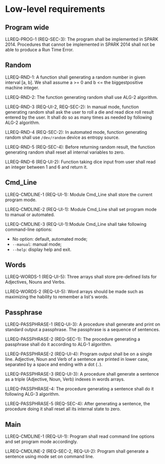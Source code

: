 # Low-level requirements

## Program wide

LLREQ-PROG-1 (REQ-SEC-3): The program shall be implemented in SPARK
2014. Procedures that cannot be implemented in SPARK 2014 shall not be
able to produce a Run Time Error.

## Random

LLREQ-RND-1: A function shall generating a random number in given
interval [a, b]. We shall assume a >= 0 and b <= the biggestpositive
machine integer.

LLREQ-RND-2: The function generating random shall use ALG-2 algorithm.

LLREQ-RND-3 (REQ-UI-2, REQ-SEC-2): In manual mode, function generating
random shall ask the user to roll a die and read dice roll result
entered by the user. It shall do so as many times as needed by following
ALG-2 algorithm.

LLREQ-RND-4 (REQ-SEC-2): In automated mode, function generating random
shall use `/dev/random` device as entropy source.

LLREQ-RND-5 (REQ-SEC-4): Before returning random result, the function
generating random shall reset all internal variables to zero.

LLREQ-RND-6 (REQ-UI-2): Function taking dice input from user shall read
an integer between 1 and 6 and return it.

## Cmd_Line

LLREQ-CMDLINE-1 (REQ-UI-1): Module Cmd_Line shall store the current
program mode.

LLREQ-CMDLINE-2 (REQ-UI-1): Module Cmd_Line shall set program mode to
manual or automated.

LLREQ-CMDLINE-3 (REQ-UI-1):Module Cmd_Line shall take following
command-line options:
* No option: default, automated mode;
* `--manual`: manual mode;
* `--help`: display help and exit.

## Words

LLREQ-WORDS-1 (REQ-UI-5): Three arrays shall store pre-defined lists for
Adjectives, Nouns and Verbs.

LLREQ-WORDS-2 (REQ-UI-5): Word arrays should be made such as maximizing
the hability to remember a list's words.

## Passphrase

LLREQ-PASSPHRASE-1 (REQ-UI-3): A procedure shall generate and print on
standard output a passphrase. The passphrase is a sequence of
sentences.

LLREQ-PASSPHRASE-2 (REQ-SEC-1): The procedure generating a passphrase
shall do it according to ALG-1 algorithm.

LLREQ-PASSPHRASE-2 (REQ-UI-4): Program output shall be on a single
line. Adjective, Noun and Verb of a sentence are printed in lower case,
separated by a space and ending with a dot (`.`).

LLREQ-PASSPHRASE-3 (REQ-UI-3): A procedure shall generate a sentence as
a triple (Adjective, Noun, Verb) indexes in words arrays.

LLREQ-PASSPHRASE-4: The procedure generating a sentence shall do it
following ALG-3 algorithm.

LLREQ-PASSPHRASE-5 (REQ-SEC-4): After generating a sentence, the
procedure doing it shall reset all its internal state to zero.

## Main

LLREQ-CMDLINE-1 (REQ-UI-1): Program shall read command line options and
set program mode accordingly.

LLREQ-CMDLINE-2 (REQ-SEC-2, REQ-UI-2): Program shall generate a sentence
using mode set on command line.
